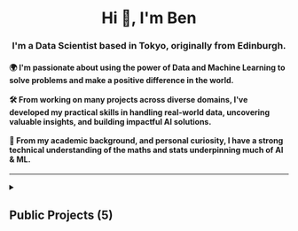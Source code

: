 <h1 align="center">Hi 👋, I'm Ben</h1>
<h3 align="center">I'm a Data Scientist based in Tokyo, originally from Edinburgh.</h3>
<h4 align="left">
🌍 I'm passionate about using the power of Data and Machine Learning to solve problems and make a positive difference in the world.
<br><br>
🛠️ From working on many projects across diverse domains, I've developed my practical skills in handling real-world data, uncovering valuable insights, and building impactful AI solutions.
<br><br>
🤖 From my academic background, and personal curiosity, I have a strong technical understanding of the maths and stats underpinning much of AI & ML.
</h4>

---
<details markdown="1">
<summary> <h2> Public Projects (5) </h2> </summary>

### Sign Language Processing

Although not working in the field professionally, I have a particular interest in the field of Sign Language Processing (SLP) when it comes to side projects. 

It’s very unique from a technical point of view, as it combines the latest developments in both Computer Vision and NLP, which I find fascinating. Also, I feel a personal connection to the field, as my parents are Deaf and I grew up using British Sign Language.

#### 🧏‍♂️🧏‍♀️ AI Sign Language Translation for Brazilian Healthcare - Omdena Challenge  [2025]

I was Project Manager & Lead ML Engineer for the development of a Pose Estimation to LSTM Model Sign Language classifier with Omdena, a platform for social-impact AI solutions.
- Github Repo: [SaoPauloBrazilChapter_BrazilianSignLanguage](https://github.com/OmdenaAI/SaoPauloBrazilChapter_BrazilianSignLanguage
- Web Application: [Link](https://sao-paulo-brazil-chapter-brazilian-sign-language.vercel.app/)
- Report Page: [Link](https://omdenaai.github.io/SaoPauloBrazilChapter_BrazilianSignLanguage/)

#### 👌👋 American Sign Language (ASL) Classifier - Personal Project [2022]

To continue honing my skills after completing the Data Science course at Le Wagon Tokyo, I developed a CNN Deep Learning model that can classify 28 different ASL signs with 89% test accuracy.
- Github Repo: [asl-classifier](https://github.com/bendthompson/asl-classifier)
- Web Application: [*Offline*](https://asl-classifier-app.herokuapp.com/)

### Other AI Applications

#### 🎼✍️ MiniMozart - Team Project [2022]
Created a tool to assist writing piano melodies by modelling Mozart music with RNN's in a team of 3. The capstone project for the Le Wagon Tokyo DS course.
- Github Repo: [mini-mozart-project](https://github.com/bendthompson/mini-mozart-project)
- Web Application: [*Offline*](https://cmp-web-7wc6zc723a-ew.a.run.app/)

### Data Scraping & Analysis 

#### 🔥🚒 London Fire Response Times - Personal Project [2022]
Got familiar with GeoJSON data and GeoPandas by analysing the London Fire Brigades incident response times across the 32 London boroughs from 2010 to 2021.

- Github Repo: [london-fires](https://github.com/bendthompson/london-fires)
- Analysis Report: [Slides on portfolio page](https://troopl.com/ben/london-fire-response-times---data-analysis--visualisation)

#### 📽️🍿 Cinema Times - Personal Project [2022]
Used web scraping and called API's to source data for my frequently visited cinemas in Tokyo & Saitama, and created an interactive web app with Streamlit.

- Github Repo: [cinema-times](https://github.com/bendthompson/cinema-times)
- Web App: [*Offline*](https://cinema-times-scraper.herokuapp.com/)

</details>
